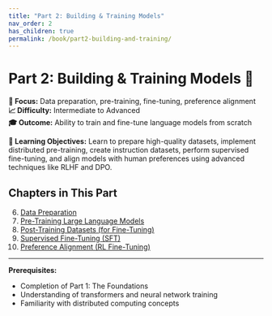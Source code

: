 ```yaml
---
title: "Part 2: Building & Training Models"
nav_order: 2
has_children: true
permalink: /book/part2-building-and-training/
---
```


# Part 2: Building & Training Models 🧬

**🎯 Focus:** Data preparation, pre-training, fine-tuning, preference alignment  
**📈 Difficulty:** Intermediate to Advanced  
**🎓 Outcome:** Ability to train and fine-tune language models from scratch

**🎯 Learning Objectives:** Learn to prepare high-quality datasets, implement distributed pre-training, create instruction datasets, perform supervised fine-tuning, and align models with human preferences using advanced techniques like RLHF and DPO.

## Chapters in This Part

6. [Data Preparation](06_data_preparation.md)
7. [Pre-Training Large Language Models](07_pre_training_large_language_models.md)
8. [Post-Training Datasets (for Fine-Tuning)](08_post_training_datasets.md)
9. [Supervised Fine-Tuning (SFT)](09_supervised_fine_tuning.md)
10. [Preference Alignment (RL Fine-Tuning)](10_preference_alignment.md)

---

**Prerequisites:**
- Completion of Part 1: The Foundations
- Understanding of transformers and neural network training
- Familiarity with distributed computing concepts 